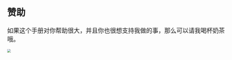 ## 赞助

如果这个手册对你帮助很大，并且你也很想支持我做的事，那么可以请我喝杯奶茶哦。

<img src="https://gitee.com/Brogan/image-bed/raw/master/img/2b25eed253f54b7f937d95562970a6b.jpg" style="zoom:50%;" />




